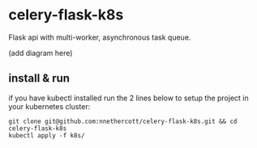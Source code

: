 # celery-flask-k8s
Flask api with multi-worker, asynchronous task queue. 

(add diagram here)

## install & run 
if you have kubectl installed run the 2 lines below to setup the project in your kubernetes cluster:
```
git clone git@github.com:nnethercott/celery-flask-k8s.git && cd celery-flask-k8s
kubectl apply -f k8s/ 
```
